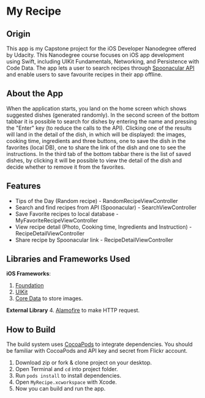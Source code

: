 # My Recipe


## Origin
This app is my Capstone project for the iOS Developer Nanodegree offered by Udacity. This Nanodegree course focuses on iOS app development using Swift, including UIKit Fundamentals, Networking, and Persistence with Code Data.
The app lets a user to search recipes through [Spoonacular API](https://spoonacular.com) and enable users to save favourite recipes in their app offline.

## About the App
When the application starts, you land on the home screen which shows suggested dishes (generated randomly). In the second screen of the bottom tabbar it is possible to search for dishes by entering the name and pressing the "Enter" key (to reduce the calls to the API). Clicking one of the results will land in the detail of the dish, in which will be displayed: the images, cooking time, ingredients and three buttons, one to save the dish in the favorites (local DB), one to share the link of the dish and one to see the instructions.
In the third tab of the bottom tabbar there is the list of saved dishes, by clicking it will be possible to view the detail of the dish and decide whether to remove it from the favorites.

## Features

* Tips of the Day (Random recipe) - RandomRecipeViewController
* Search and find recipes from API (Spoonacular) - SearchViewController
* Save Favorite recipes to local database - MyFavoriteRecipeViewController
* View recipe detail (Photo, Cooking time, Ingredients and Instruction) - RecipeDetailViewController
* Share recipe by Spoonacular link - RecipeDetailViewController

## Libraries and Frameworks Used
**iOS Frameworks**:
1. [Foundation](https://developer.apple.com/documentation/foundation)
2. [UIKit](https://developer.apple.com/documentation/uikit)
3. [Core Data](https://developer.apple.com/documentation/coredata) to store images.

**External Library**
4. [Alamofire](https://github.com/Alamofire/Alamofire) to make HTTP request.

## How to Build
The build system uses [CocoaPods](https://cocoapods.org) to integrate dependencies. You should be familiar with CocoaPods and API key and secret from Flickr account.
1. Download zip or fork & clone project on your desktop.
2. Open Terminal and `cd` into project folder.
3. Run `pods install` to install dependencies.
4. Open `MyRecipe.xcworkspace` with Xcode.
5. Now you can build and run the app.
